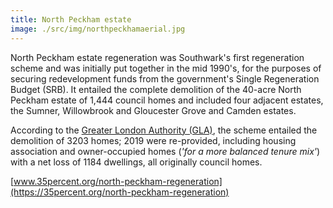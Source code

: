 ```yaml
---
title: North Peckham estate
image: ./src/img/northpeckhamaerial.jpg
---
```

North Peckham estate regeneration was Southwark's first regeneration scheme and was initially put together in the mid 1990's, for the purposes of securing redevelopment funds from the government's Single Regeneration Budget (SRB). It entailed the complete demolition of the 40-acre North Peckham estate of 1,444 council homes and included four adjacent estates, the Sumner, Willowbrook and Gloucester Grove and Camden estates. 

According to the [Greater London Authority (GLA)](https://35percent.org/img/five-estates-peckham-report.pdf), the scheme entailed the demolition of 3203 homes; 2019 were re-provided, including housing association and owner-occupied homes (_'for a more balanced tenure mix'_) with a net loss of 1184 dwellings, all originally council homes.    

[www.35percent.org/north-peckham-regeneration](https://35percent.org/north-peckham-regeneration)
